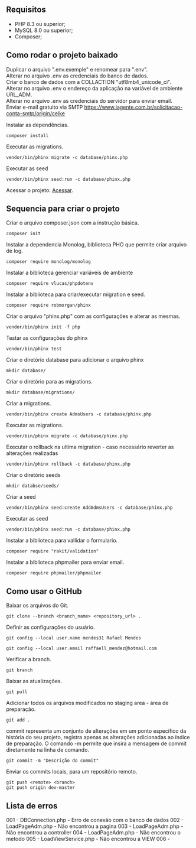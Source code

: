 ## Requisitos

* PHP 8.3 ou superior;
* MySQL 8.0 ou superior;
* Composer;

## Como rodar o projeto baixado

Duplicar o arquivo ".env.exemple" e renomear para ".env".<br>
Alterar no arquivo .env as credenciais do banco de dados.<br>
Criar o banco de dados com a COLLACTION "utf8mb4_unicode_ci".<br>
Alterar no arquivo .env o endereço da aplicação na variável de ambiente URL_ADM.<br>
Alterar no arquivo .env as credenciais do servidor para enviar email.<br>
Enviar e-mail gratuito via SMTP https://www.iagente.com.br/solicitacao-conta-smtp/origin/celke

Instalar as dependências.
```
composer install
```
Executar as migrations.
```
vendor/bin/phinx migrate -c database/phinx.php
```
Executar as seed
```
vendor/bin/phinx seed:run -c database/phinx.php
```

Acessar o projeto: [Acessar](http://localhost/tiaraju).


## Sequencia para criar o projeto
Criar o arquivo composer.json com a instrução básica.
```
composer init
```
Instalar a dependencia Monolog, biblioteca PHO que permite criar arquivo de log.
```
composer require monolog/monolog
```

Instalar a biblioteca gerenciar variáveis de ambiente
```
composer require vlucas/phpdotenv
```
Instalar a biblioteca para criar/executar migration e seed.
```
composer require robmorgan/phinx
```
Criar o arquivo "phinx.php" com as configurações e alterar as mesmas.
```
vendor/bin/phinx init -f php
```

Testar as configurações do phinx
```
vendor/bin/phinx test 
```
Criar o diretório database para adicionar o arquivo phinx
```
mkdir database/
```

Criar o diretório para as migrations.
```
mkdir database/migrations/
```

Criar a migrations.
```
vendor/bin/phinx create AdmsUsers -c database/phinx.php
```

Executar as migrations.
```
vendor/bin/phinx migrate -c database/phinx.php
```

Executar o rollback na ultima migration - caso necessário reverter as alterações realizadas
```
vendor/bin/phinx rollback -c database/phinx.php
```

Criar o diretório seeds
```
mkdir databse/seeds/
```

Criar a seed
```
vendor/bin/phinx seed:create AddAdmsUsers -c database/phinx.php
```

Executar as seed
```
vendor/bin/phinx seed:run -c database/phinx.php
```

Instalar a biblioteca para vallidar o formulario.
```
composer require "rakit/validation"
```

Instalar a biblioteca phpmailer para enviar email.
```
composer require phpmailer/phpmailer
```


## Como usar o GitHub
Baixar os arquivos do Git.
```
git clone --branch <branch_name> <repository_url> .
```

Definir as configurações do usuário.
```
git config --local user.name mendes31 Rafael Mendes
```
```
git config --local user.email raffaell_mendez@hotmail.com
```

Verificar a branch.
```
git branch 
```

Baixar as atualizações.
```
git pull
```

Adicionar todos os arquivos modificados no staging area - área de preparação.
```
git add .
```

commit representa um conjunto de alterações em um ponto específico da história do seu projeto, registra apenas as alterações adicionadas ao índice de preparação.
O comando -m permite que insira a mensagem de commit diretamente na linha de comando.
```
git commit -m "Descrição do commit"
```

Enviar os commits locais, para um repositório remoto.
```
git push <remote> <branch>
git push origin dev-master
```



## Lista de erros
001 - DBConnection.php - Erro de conexão com o banco de dados
002 - LoadPageAdm.php - Não encontrou a pagina
003 - LoadPageAdm.php - Não encontrou a controller
004 - LoadPageAdm.php - Não encontrou o metodo
005 - LoadViewService.php - Não encontrou a VIEW
006 - 






